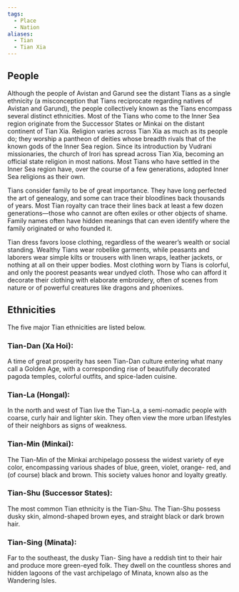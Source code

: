 ```yaml
---
tags:
  - Place
  - Nation
aliases:
  - Tian
  - Tian Xia
---
```

## People
Although the people of Avistan and Garund see the distant Tians as a single ethnicity (a misconception that Tians reciprocate regarding natives of Avistan and Garund), the people collectively known as the Tians encompass several distinct ethnicities. Most of the Tians who come to the Inner Sea region originate from the Successor States or Minkai on the distant continent of Tian Xia.
Religion varies across Tian Xia as much as its people do; they worship a pantheon of deities whose breadth rivals that of the known gods of the Inner Sea region. Since its introduction by Vudrani missionaries, the church of Irori has spread across Tian Xia, becoming an official state religion in most nations. Most Tians who have settled in the Inner Sea region have, over the course of a few generations, adopted Inner Sea religions as their own.

Tians consider family to be of great importance. They have long perfected the art of genealogy, and some can trace their bloodlines back thousands of years. Most Tian royalty can trace their lines back at least a few dozen generations—those who cannot are often exiles or other objects of shame. Family names often have hidden meanings that can even identify where the family originated or who founded it.

Tian dress favors loose clothing, regardless of the wearer’s wealth or social standing. Wealthy Tians wear robelike garments, while peasants and laborers wear simple kilts or trousers with linen wraps, leather jackets, or nothing at all on their upper bodies. Most clothing worn by Tians is colorful, and only the poorest peasants wear undyed cloth. Those who can afford it decorate their clothing with elaborate embroidery, often of scenes from nature or of powerful creatures like dragons and phoenixes.

## Ethnicities
The five major Tian ethnicities are listed below.
### Tian-Dan (Xa Hoi):  
A time of great prosperity has seen Tian-Dan culture entering what many call a Golden Age, with a corresponding rise of beautifully decorated pagoda temples, colorful outfits, and spice-laden cuisine.
### Tian-La (Hongal):  
In the north and west of Tian live the Tian-La, a semi-nomadic people with coarse, curly hair and lighter skin. They often view the more urban lifestyles of their neighbors as signs of weakness.
### Tian-Min (Minkai):  
The Tian-Min of the Minkai archipelago possess the widest variety of eye color, encompassing various shades of blue, green, violet, orange- red, and (of course) black and brown. This society values honor and loyalty greatly.
### Tian-Shu (Successor States):  
The most common Tian ethnicity is the Tian-Shu. The Tian-Shu possess dusky skin, almond-shaped brown eyes, and straight black or dark brown hair.
### Tian-Sing (Minata):  
Far to the southeast, the dusky Tian- Sing have a reddish tint to their hair and produce more green-eyed folk. They dwell on the countless shores and hidden lagoons of the vast archipelago of Minata, known also as the Wandering Isles.